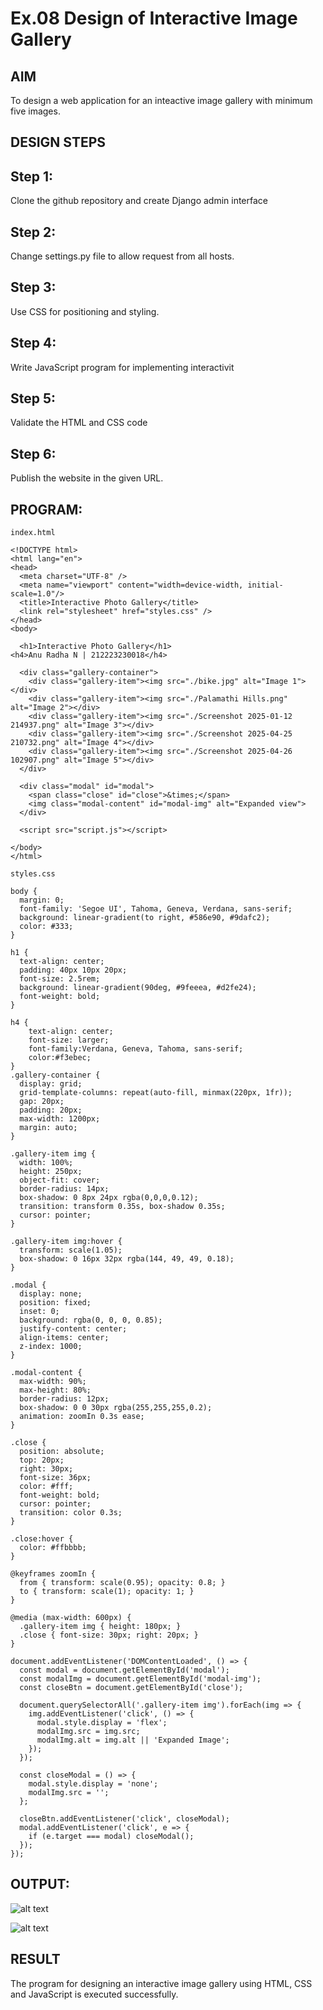 # Ex.08 Design of Interactive Image Gallery

## AIM
  To design a web application for an inteactive image gallery with minimum five images.

## DESIGN STEPS

## Step 1:

Clone the github repository and create Django admin interface

## Step 2:

Change settings.py file to allow request from all hosts.

## Step 3:

Use CSS for positioning and styling.

## Step 4:

Write JavaScript program for implementing interactivit

## Step 5:

Validate the HTML and CSS code

## Step 6:

Publish the website in the given URL.

## PROGRAM:
```
index.html

<!DOCTYPE html>
<html lang="en">
<head>
  <meta charset="UTF-8" />
  <meta name="viewport" content="width=device-width, initial-scale=1.0"/>
  <title>Interactive Photo Gallery</title>
  <link rel="stylesheet" href="styles.css" />
</head>
<body>

  <h1>Interactive Photo Gallery</h1>
<h4>Anu Radha N | 212223230018</h4>

  <div class="gallery-container">
    <div class="gallery-item"><img src="./bike.jpg" alt="Image 1"></div>
    <div class="gallery-item"><img src="./Palamathi Hills.png" alt="Image 2"></div>
    <div class="gallery-item"><img src="./Screenshot 2025-01-12 214937.png" alt="Image 3"></div>
    <div class="gallery-item"><img src="./Screenshot 2025-04-25 210732.png" alt="Image 4"></div>
    <div class="gallery-item"><img src="./Screenshot 2025-04-26 102907.png" alt="Image 5"></div>
  </div>

  <div class="modal" id="modal">
    <span class="close" id="close">&times;</span>
    <img class="modal-content" id="modal-img" alt="Expanded view">
  </div>

  <script src="script.js"></script>

</body>
</html>
```
```
styles.css

body {
  margin: 0;
  font-family: 'Segoe UI', Tahoma, Geneva, Verdana, sans-serif;
  background: linear-gradient(to right, #586e90, #9dafc2);
  color: #333;
}

h1 {
  text-align: center;
  padding: 40px 10px 20px;
  font-size: 2.5rem;
  background: linear-gradient(90deg, #9feeea, #d2fe24);
  font-weight: bold;
}

h4 {
    text-align: center;
    font-size: larger;
    font-family:Verdana, Geneva, Tahoma, sans-serif;
    color:#f3ebec;
}
.gallery-container {
  display: grid;
  grid-template-columns: repeat(auto-fill, minmax(220px, 1fr));
  gap: 20px;
  padding: 20px;
  max-width: 1200px;
  margin: auto;
}

.gallery-item img {
  width: 100%;
  height: 250px;
  object-fit: cover;
  border-radius: 14px;
  box-shadow: 0 8px 24px rgba(0,0,0,0.12);
  transition: transform 0.35s, box-shadow 0.35s;
  cursor: pointer;
}

.gallery-item img:hover {
  transform: scale(1.05);
  box-shadow: 0 16px 32px rgba(144, 49, 49, 0.18);
}

.modal {
  display: none;
  position: fixed;
  inset: 0;
  background: rgba(0, 0, 0, 0.85);
  justify-content: center;
  align-items: center;
  z-index: 1000;
}

.modal-content {
  max-width: 90%;
  max-height: 80%;
  border-radius: 12px;
  box-shadow: 0 0 30px rgba(255,255,255,0.2);
  animation: zoomIn 0.3s ease;
}

.close {
  position: absolute;
  top: 20px;
  right: 30px;
  font-size: 36px;
  color: #fff;
  font-weight: bold;
  cursor: pointer;
  transition: color 0.3s;
}

.close:hover {
  color: #ffbbbb;
}

@keyframes zoomIn {
  from { transform: scale(0.95); opacity: 0.8; }
  to { transform: scale(1); opacity: 1; }
}

@media (max-width: 600px) {
  .gallery-item img { height: 180px; }
  .close { font-size: 30px; right: 20px; }
}
```
```
document.addEventListener('DOMContentLoaded', () => {
  const modal = document.getElementById('modal');
  const modalImg = document.getElementById('modal-img');
  const closeBtn = document.getElementById('close');

  document.querySelectorAll('.gallery-item img').forEach(img => {
    img.addEventListener('click', () => {
      modal.style.display = 'flex';
      modalImg.src = img.src;
      modalImg.alt = img.alt || 'Expanded Image';
    });
  });

  const closeModal = () => {
    modal.style.display = 'none';
    modalImg.src = '';
  };

  closeBtn.addEventListener('click', closeModal);
  modal.addEventListener('click', e => {
    if (e.target === modal) closeModal();
  });
});
```
## OUTPUT:
![alt text](<Screenshot 2025-05-20 215912.png>)

![alt text](<Screenshot 2025-05-20 215924.png>)
## RESULT
  The program for designing an interactive image gallery using HTML, CSS and JavaScript is executed successfully.
